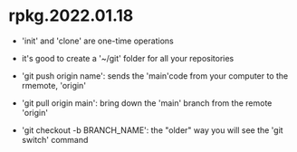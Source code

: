 # rpkg.2022.01.18

- 'init' and 'clone' are one-time operations
- it's good to create a '~/git' folder for all your repositories
- 'git push origin name': sends the 'main'code from your computer to the rmemote, 'origin' 
- 'git pull origin main': bring down the 'main' branch from the remote 'origin' 

- 'git checkout -b BRANCH_NAME': the "older" way you will see the 'git switch' command


